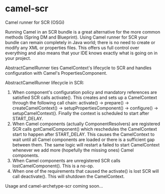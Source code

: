 camel-scr
=========

Camel runner for SCR (OSGi)

Running Camel in an SCR bundle is a great alternative for the more common methods (Spring DM and Blueprint). Using Camel runner for SCR your bundle can remain completely in Java world; there is no need to create or modify any XML or properties files. This offers us full control over everything and also means that your IDE knows exactly what is going on in your project.

AbstractCamelRunner ties CamelContext's lifecycle to SCR and handles configuration with Camel's PropertiesComponent.

AbstractCamelRunner lifecycle in SCR:

1. When component's configuration policy and mandatory references are satisfied SCR calls activate(). This creates and sets up a CamelContext through the following call chain: activate() -> prepare() -> createCamelContext() -> setupPropertiesComponent() -> configure() -> setupCamelContext(). Finally the context is scheduled to start after START_DELAY.
2. When Camel components (actually ComponentResolvers) are registered SCR calls gotCamelComponent() which reschedules the CamelContext start to happen after START_DELAY. This causes the CamelContext to wait until all Camel components are loaded or there is a sufficient gap between them. The same logic will restart a failed to start CamelContext whenever we add more (hopefully the missing ones) Camel components.
3. When Camel components are unregistered SCR calls lostCamelComponent(). This is a no-op.
4. When one of the requirements that caused the activate() is lost SCR will call deactivate(). This will shutdown the CamelContext.

Usage and camel-archetype-scr coming soon...

